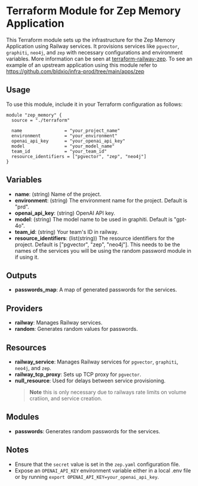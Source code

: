 # Terraform Module for Zep Memory Application

This Terraform module sets up the infrastructure for the Zep Memory Application using Railway services. It provisions services like `pgvector`, `graphiti`, `neo4j`, and `zep` with necessary configurations and environment variables. More information can be seen at [terraform-railway-zep](https://app.terraform.io/app/BLDX/registry/modules/private/BLDX/zep/railway/0.0.2). To see an example of an upstream application using this module refer to <https://github.com/bldxio/infra-prod/tree/main/apps/zep>

## Usage

To use this module, include it in your Terraform configuration as follows:

```hcl
module "zep_memory" {
  source = "./terraform"

  name                = "your_project_name"
  environment         = "your_environment"
  openai_api_key      = "your_openai_api_key"
  model               = "your_model_name"
  team_id             = "your_team_id"
  resource_identifiers = ["pgvector", "zep", "neo4j"]
}
```

## Variables

- **name**: (string) Name of the project.
- **environment**: (string) The environment name for the project. Default is "prd".
- **openai_api_key**: (string) OpenAI API key.
- **model**: (string) The model name to be used in graphiti. Default is "gpt-4o".
- **team_id**: (string) Your team's ID in railway.
- **resource_identifiers**: (list(string)) The resource identifiers for the project. Default is ["pgvector", "zep", "neo4j"]. This needs to be the names of the services you will be using the random password module in if using it.

## Outputs

- **passwords_map**: A map of generated passwords for the services.

## Providers

- **railway**: Manages Railway services.
- **random**: Generates random values for passwords.

## Resources

- **railway_service**: Manages Railway services for `pgvector`, `graphiti`, `neo4j`, and `zep`.
- **railway_tcp_proxy**: Sets up TCP proxy for `pgvector`.
- **null_resource**: Used for delays between service provisioning.
  > **Note** this is only necessary due to railways rate limits on volume cratiion, and service creation.

## Modules

- **passwords**: Generates random passwords for the services.

## Notes

- Ensure that the `secret` value is set in the `zep.yaml` configuration file.
- Expose an `OPENAI_API_KEY` environment variable either in a local .env file or by running `export OPENAI_API_KEY=your_openai_api_key`.
